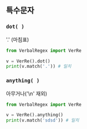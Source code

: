 ## 특수문자

### `dot( )`
'.' (마침표)
```python
from VerbalRegex import VerRe

v = VerRe().dot()
print(v.match('.')) # 일치
```

### `anything( )`
아무거나('\n' 재외)
```python
from VerbalRegex import VerRe

v = VerRe().anything()
print(v.match('sdsd')) # 일치
```